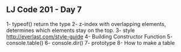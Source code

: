 ## LJ Code 201 - Day 7
1- typeof() return the type
2- z-index with overlapping elements, determines which elements stay on the top.
3- style http://everlast.com/style-guide
4- Building Constructor Function
5- console.table()
6- console.dir()
7- prototype
8- How to make a table
